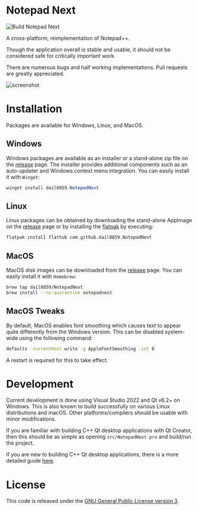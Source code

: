 # Notepad Next

![Build Notepad Next](https://github.com/dail8859/NotepadNext/workflows/Build%20Notepad%20Next/badge.svg)

A cross-platform, reimplementation of Notepad++.

Though the application overall is stable and usable, it should not be considered safe for critically important work.

There are numerous bugs and half working implementations. Pull requests are greatly appreciated.

![screenshot](/doc/screenshot.png)

# Installation

Packages are available for Windows, Linux, and MacOS.

## Windows

Windows packages are available as an installer or a stand-alone zip file on the [release](https://github.com/dail8859/NotepadNext/releases) page. The installer provides additional components such as an auto-updater and Windows context menu integration. You can easily install it with `Winget`:

```powershell
winget install dail8859.NotepadNext
```

## Linux

Linux packages can be obtained by downloading the stand-alone AppImage on the [release](https://github.com/dail8859/NotepadNext/releases) page or by installing the [flatpak](https://flathub.org/apps/details/com.github.dail8859.NotepadNext) by executing:

```bash
flatpak install flathub com.github.dail8859.NotepadNext
```

## MacOS

MacOS disk images can be downloaded from the [release](https://github.com/dail8859/NotepadNext/releases) page. You can easily install it with `Homebrew`:

```bash
brew tap dail8859/NotepadNext
brew install --no-quarantine notepadnext
```

## MacOS Tweaks

By default, MacOS enables font smoothing which causes text to appear quite differently from the Windows version. This can be disabled system-wide using the following command:

```bash
defaults -currentHost write -g AppleFontSmoothing -int 0
```

A restart is required for this to take effect.

# Development
Current development is done using Visual Studio 2022 and Qt v6.2+ on Windows. This is also known to build successfully on various Linux distributions and macOS. Other platforms/compilers should be usable with minor modifications.

If you are familiar with building C++ Qt desktop applications with Qt Creator, then this should be as simple as opening `src/NotepadNext.pro` and build/run the project.

If you are new to building C++ Qt desktop applications, there is a more detailed guide [here](/doc/Building.md).


# License
This code is released under the [GNU General Public License version 3](https://www.gnu.org/licenses/gpl-3.0.txt).

